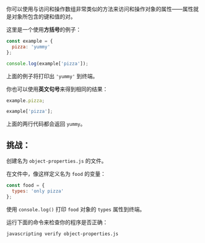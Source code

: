你可以使用与访问和操作数组非常类似的方法来访问和操作对象的属性——属性就是对象所包含的键和值的对。

这里是一个使用**方括号**的例子：

```js
const example = {
  pizza: 'yummy'
};

console.log(example['pizza']);
```

上面的例子将打印出 `'yummy'` 到终端。

你也可以使用**英文句号**来得到相同的结果：

```js
example.pizza;

example['pizza'];
```

上面的两行代码都会返回 `yummy`。

## 挑战：

创建名为 `object-properties.js` 的文件。

在文件中，像这样定义名为 `food` 的变量：

```js
const food = {
  types: 'only pizza'
};
```

使用 `console.log()` 打印 `food` 对象的 `types` 属性到终端。

运行下面的命令来检查你的程序是否正确：

```bash
javascripting verify object-properties.js
```
